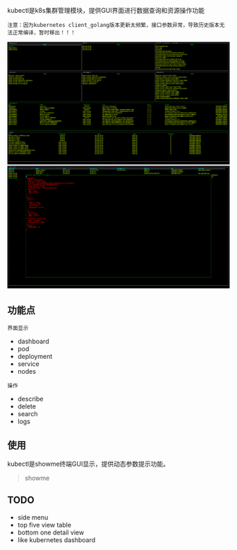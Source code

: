 kubectl是k8s集群管理模块，提供GUI界面进行数据查询和资源操作功能

`注意：因为kubernetes client_golang版本更新太频繁，接口参数异常，导致历史版本无法正常编译，暂时移出！！！`

![s1.png](https://github.com/lflxp/showme/blob/master/img/s1.png)
![s2.png](https://github.com/lflxp/showme/blob/master/img/s2.png)

## 功能点

`界面显示`

- dashboard
- pod
- deployment
- service
- nodes

`操作`

- describe
- delete
- search
- logs

## 使用

kubectl是showme终端GUI显示，提供动态参数提示功能。

> showme


## TODO

- side menu
- top five view table
- bottom one detail view
- like kubernetes dashboard